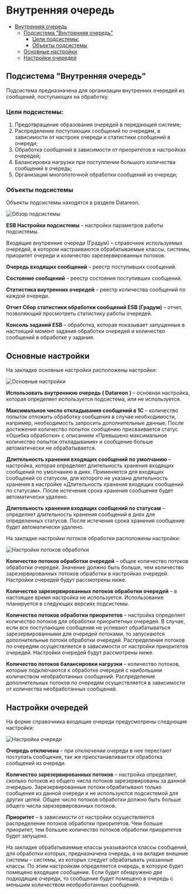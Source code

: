 # Внутренняя очередь

- [Внутренняя очередь](#внутренняя-очередь)
  - [Подсистема "Внутренняя очередь"](#подсистема-внутренняя-очередь)
    - [Цели подсистемы:](#цели-подсистемы)
    - [Объекты подсистемы](#объекты-подсистемы)
  - [Основные настройки](#основные-настройки)
  - [Настройки очередей](#настройки-очередей)

## Подсистема "Внутренняя очередь"

Подсистема предназначена для организации внутренних очередей из сообщений, поступающих на обработку.

### Цели подсистемы:

1. Предотвращение образования очередей в передающей системе;
1. Распределение поступающих сообщений по очередям, в зависимости от настроек очереди и статистики сообщений в очереди;
1. Обработка сообщений в зависимости от приоритетов в настройках очередей;
1. Балансировка нагрузки при поступлении большого количества сообщений в очередь;
1. Организации многопоточной обработки сообщений из очереди;

### Объекты подсистемы

Объекты подсистемы находятся в разделе Datareon.

![Обзор подсистемы](Aspose.Words.2943f85b-ad58-4d22-91f3-87e0a1bd84e6.001.png)

**ESB Настройки подсистемы** – настройки параметров работы подсистемы.

Входящие внутренние очереди (Градум) – справочник используемых очередей, в котором настраиваются обрабатываемые классы, системы, приоритет очереди и количество зарезервированных потоков.

**Очередь входящих сообщений** – реестр поступивших сообщений.

**Состояние сообщений** – реестр состояния поступивших сообщений.

**Статистика внутренних очередей** – реестр количества сообщений по каждой очереди.

**Отчет Сбор статистики обработки сообщений ESB (Градум)** – отчет, позволяющий просмотреть статистику работы очередей.

**Консоль заданий ESB** – обработка, которая показывает запущенные в настоящий момент задания обработки очередей и количество сообщений в обработке у задания.

## Основные настройки

На закладке основные настройки расположены настройки:

![Основные настройки](Aspose.Words.2943f85b-ad58-4d22-91f3-87e0a1bd84e6.002.png)

**Использовать внутреннюю очередь ( Datareon )** – основная настройка, которая определяет используется подсистема, или не используется.

**Максимальное число откладывания сообщений в 1С** – количество попыток отложить обработку сообщения в случае необходимости, например, необходимость запросить дополнительные данные. После достижения количество попыток сообщению присваивается статус «Ошибка обработки» с описанием «Превышено максимальное количество попыток откладывания» и сообщение больше автоматически не обрабатывается.

**Длительность хранения входящих сообщений по умолчанию** – настройка, которая определяет длительность хранения входящих сообщений по умолчанию в днях. Применяется для входящих сообщений со статусом, для которого не указана длительность хранения в настройке «Длительность хранения входящих сообщений по статусам». После истечения срока хранения сообщение будет автоматически удалено.

**Длительность хранения входящих сообщений по статусам** – определяет длительность хранения сообщений в днях для определенных статусов. После истечения срока хранения сообщение будет автоматически удалено.

На закладке настройки потоков обработки расположены настройки:

![Настройки потоков обработки](Aspose.Words.2943f85b-ad58-4d22-91f3-87e0a1bd84e6.003.png)

**Количество потоков обработки очередей** – общее количество потоков обработки очередей. Значение должно быть больше, чем количество зарезервированных потоков обработки в настройках очередей. Настройки очередей будут рассмотрены ниже.

**Количество зарезервированных потоков обработки очередей** – в настоящее время настройка не используется. Использование планируется в следующих версиях подсистемы.

**Количество потоков обработки приоритетов** – настройка определяет количество потоков для обработки приоритетных очередей. В случае, если все поступающие сообщения не успевают обрабатываться зарезервированными для очередей потоками, то запускаются дополнительные потоки обработки очередей. Распределение потоков по очередям осуществляется в зависимости от настройки приоритетов очередей. Настройки очередей будут рассмотрены ниже.

**Количество потоков балансировки нагрузки** – количество потоков, которые подключаются к обработке очередей с наибольшим количеством необработанных сообщений. Распределение дополнительных потоков по очередям осуществляется в зависимости от количества необработанных сообщений.

## Настройки очередей

На форме справочника входящие очереди предусмотрены следующие настройки:

![Настройка очереди](Aspose.Words.2943f85b-ad58-4d22-91f3-87e0a1bd84e6.004.png)

**Очередь отключена** – при отключении очереди в нее перестают поступать сообщения, так же приостанавливается обработка сообщений из очереди.

**Количество зарезервированных потоков** – настройка определяет, сколько потоков из общего числа потоков зарезервированы за данной очередью. Зарезервированные потоки обрабатывают только сообщения из данной очереди и не используются подсистемой для других целей. Общее число потоков обработки должно быть больше общего числа зарезервированных потоков.

**Приоритет** – в зависимости от настройки осуществляется распределение потоков обработки приоритетов. Чем больше приоритет, тем большее количество потоков обработки приоритетов будет запущено.

На закладке обрабатываемые классы указываются классы сообщений, для обработки которых, предназначена очередь, а на вкладке внешние системы – системы, из которых следует обрабатывать указанные классы. По этим настройкам определяется очередь, в которую будет помещено входящее сообщение. Если будет обнаружено две подходящие очереди, то сообщение будет помещено в очередь с меньшим количеством необработанных сообщений.
